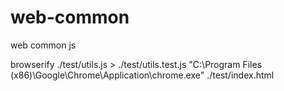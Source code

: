 # web-common
web common js

browserify ./test/utils.js > ./test/utils.test.js
"C:\Program Files (x86)\Google\Chrome\Application\chrome.exe" ./test/index.html

